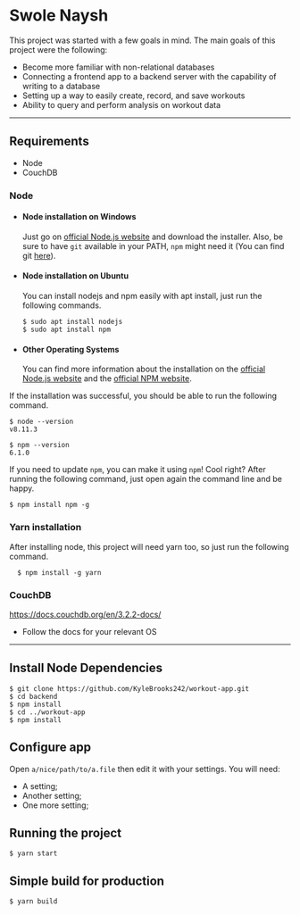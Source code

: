 # Swole Naysh

This project was started with a few goals in mind. The main goals of this project were the following:
* Become more familiar with non-relational databases 
* Connecting a frontend app to a backend server with the capability of writing to a database
* Setting up a way to easily create, record, and save workouts
* Ability to query and perform analysis on workout data

---
## Requirements

* Node
* CouchDB

### Node
- #### Node installation on Windows

  Just go on [official Node.js website](https://nodejs.org/) and download the installer.
  Also, be sure to have `git` available in your PATH, `npm` might need it (You can find git [here](https://git-scm.com/)).

- #### Node installation on Ubuntu

  You can install nodejs and npm easily with apt install, just run the following commands.

      $ sudo apt install nodejs
      $ sudo apt install npm

- #### Other Operating Systems
  You can find more information about the installation on the [official Node.js website](https://nodejs.org/) and the [official NPM website](https://npmjs.org/).

If the installation was successful, you should be able to run the following command.

    $ node --version
    v8.11.3

    $ npm --version
    6.1.0

If you need to update `npm`, you can make it using `npm`! Cool right? After running the following command, just open again the command line and be happy.

    $ npm install npm -g

###
### Yarn installation
After installing node, this project will need yarn too, so just run the following command.

      $ npm install -g yarn


### CouchDB

https://docs.couchdb.org/en/3.2.2-docs/
- Follow the docs for your relevant OS

---

## Install Node Dependencies

    $ git clone https://github.com/KyleBrooks242/workout-app.git
    $ cd backend
    $ npm install
    $ cd ../workout-app
    $ npm install

## Configure app

Open `a/nice/path/to/a.file` then edit it with your settings. You will need:

- A setting;
- Another setting;
- One more setting;

## Running the project

    $ yarn start

## Simple build for production

    $ yarn build